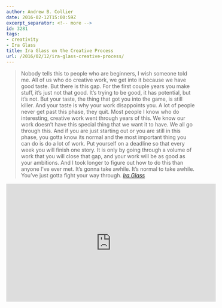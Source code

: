 ```yaml
---
author: Andrew B. Collier
date: 2016-02-12T15:00:59Z
excerpt_separator: <!-- more -->
id: 3281
tags:
- creativity
- Ira Glass
title: Ira Glass on the Creative Process
url: /2016/02/12/ira-glass-creative-process/
---
```


<!--more-->

<blockquote>
Nobody tells this to people who are beginners, I wish someone told me. All of us who do creative work, we get into it because we have good taste. But there is this gap. For the first couple years you make stuff, it’s just not that good. It’s trying to be good, it has potential, but it’s not. But your taste, the thing that got you into the game, is still killer. And your taste is why your work disappoints you. A lot of people never get past this phase, they quit. Most people I know who do interesting, creative work went through years of this. We know our work doesn’t have this special thing that we want it to have. We all go through this. And if you are just starting out or you are still in this phase, you gotta know its normal and the most important thing you can do is do a lot of work. Put yourself on a deadline so that every week you will finish one story. It is only by going through a volume of work that you will close that gap, and your work will be as good as your ambitions. And I took longer to figure out how to do this than anyone I’ve ever met. It’s gonna take awhile. It’s normal to take awhile. You’ve just gotta fight your way through.
<cite><a href="https://en.wikipedia.org/wiki/Ira_Glass">Ira Glass</a></cite>
</blockquote>

<iframe width="560" height="315" src="https://www.youtube.com/embed/PbC4gqZGPSY" frameborder="0" allowfullscreen></iframe>